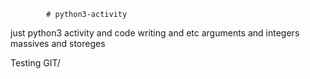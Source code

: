             # python3-activity
  just python3 activity and code writing and etc
   arguments and integers
   massives and storeges

   Testing GIT/
